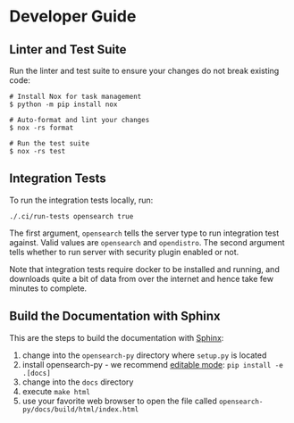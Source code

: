 # Developer Guide

## Linter and Test Suite 
Run the linter and test suite to ensure your changes do not break existing code:

```
# Install Nox for task management
$ python -m pip install nox

# Auto-format and lint your changes
$ nox -rs format

# Run the test suite
$ nox -rs test
```

## Integration Tests
To run the integration tests locally, run:

```
./.ci/run-tests opensearch true
```

The first argument, `opensearch` tells the server type to run integration test against. Valid values are `opensearch` and `opendistro`. The second argument tells whether to run server with security plugin enabled or not.

Note that integration tests require docker to be installed and running, and downloads quite a bit of data from over the internet and hence take few minutes to complete.

## Build the Documentation with Sphinx
This are the steps to build the documentation with [Sphinx](https://www.sphinx-doc.org/):

1. change into the `opensearch-py` directory where `setup.py` is located
2. install opensearch-py - we recommend [editable mode](https://pip.pypa.io/en/stable/cli/pip_install/#cmdoption-e): `pip install -e .[docs]`
3. change into the `docs` directory
4. execute `make html`
5. use your favorite web browser to open the file called `opensearch-py/docs/build/html/index.html`
